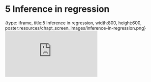 # 5 Inference in regression
 
{type: iframe, title:5 Inference in regression, width:800, height:600, poster:resources/chapt_screen_images/inference-in-regression.png}
![](https://b7m.github.io/Regression_Models/no_toc/inference-in-regression.html)
 

 

